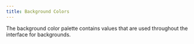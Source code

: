 ```yaml
---
title: Background Colors
---
```


The background color palette contains values that are used throughout the interface for backgrounds. 
